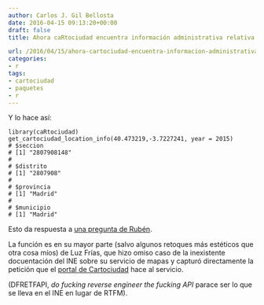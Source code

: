 ```yaml
---
author: Carlos J. Gil Bellosta
date: 2016-04-15 09:13:20+00:00
draft: false
title: Ahora caRtociudad encuentra información administrativa relativa a un punto

url: /2016/04/15/ahora-cartociudad-encuentra-informacion-administrativa-relativa-a-un-punto/
categories:
- r
tags:
- cartociudad
- paquetes
- r
---
```


Y lo hace así:



    library(caRtociudad)
    get_cartociudad_location_info(40.473219,-3.7227241, year = 2015)
    # $seccion
    # [1] "2807908148"
    #
    # $distrito
    # [1] "2807908"
    #
    # $provincia
    # [1] "Madrid"
    #
    # $municipio
    # [1] "Madrid"



Esto da respuesta a [una pregunta de Rubén](https://www.datanalytics.com/2016/03/31/cartociudad/).

La función es en su mayor parte (salvo algunos retoques más estéticos que otra cosa míos) de Luz Frías, que hizo omiso caso de la inexistente docuentación del INE sobre su servicio de mapas y capturó directamente la petición que el [portal de Cartociudad](http://www.cartociudad.es/visor/) hace al servicio.

(DFRETFAPI, _do fucking reverse engineer the fucking API_ parace ser lo que se lleva en el INE en lugar de RTFM).
